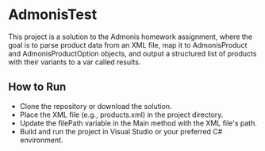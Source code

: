# AdmonisTest

This project is a solution to the Admonis homework assignment,
where the goal is to parse product data from an XML file,
map it to AdmonisProduct and AdmonisProductOption objects,
and output a structured list of products with their variants to a var called results.

## How to Run

* Clone the repository or download the solution.
* Place the XML file (e.g., products.xml) in the project directory.
* Update the filePath variable in the Main method with the XML file's path.
* Build and run the project in Visual Studio or your preferred C# environment.
